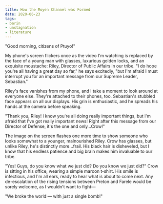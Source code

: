 ```yaml
---
title: How the Moyen Channel was Formed
date: 2020-06-23
tags:
- barin
- unstagnation
- literature
---
```


"Good morning, citizens of Ptuyo!"
<!-- excerpt -->

My phone's screen flickers once as the video I'm watching is replaced by the face of a young man with glasses, luxurious golden locks, and an exquisite moustache: Riley, Director of Public Affairs in our tribe. "I do hope you're all having a great day so far," he says excitedly, "but I'm afraid I must interrupt you for an important message from our Supreme Leader, Sebastian."

Riley's face vanishes from my phone, and I take a moment to look around at everyone else. They're attached to their phones, too. Sebastian's stubbled face appears on all our displays. His grin is enthusiastic, and he spreads his hands at the camera before speaking.

"Thank you, Riley! I know you're all doing really important things, but I'm afraid that I've got really important news! Right after this message from our Director of Defense, it's the one and only…Crow!"

The image on the screen flashes one more time to show someone who looks somewhat to a younger, malnourished Riley. Crow has glasses, but unlike Riley, he's distinctly more…frail. His black hair is disheveled, but I know that his endless patience and big brain makes him invaluable to our tribe.

"Yes! Guys, do you know what we just did? Do you know we just did?" Crow is sitting in his office, wearing a simple maroon t-shirt. His smile is infectious, and I'm all ears, ready to hear what is about to come next. Any de-escalation of the rising tensions between Preton and Farele would be sorely welcome, as I wouldn't want to fight—

"We broke the world — with just a single bomb!"
